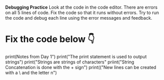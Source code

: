**Debugging Practice**
Look at the code in the code editor. There are errors on all 5 lines of code. Fix the code so that it runs without errors.
Try to run the code and debug each line using the error messages and feedback.

# Fix the code below 👇

print(Notes from Day 1")
 print("The print statement is used to output strings")
print("Strings are strings of characters"
priint("String Concatenation is done with the + sign")
print(("New lines can be created with a \ and the letter n")
